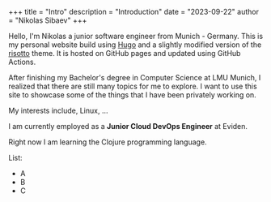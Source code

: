 +++
title = "Intro"
description = "Introduction"
date = "2023-09-22"
author = "Nikolas Sibaev"
+++

Hello, I'm Nikolas a junior software engineer from Munich - Germany. 
This is my personal website build using [Hugo](https://gohugo.io/) and a 
slightly modified version of the [risotto](https://risotto.joeroe.io/) theme.
It is hosted on GitHub pages and updated using GitHub Actions.

After finishing my Bachelor's degree in Computer Science at LMU Munich, 
I realized that there are still many topics for me to explore. 
I want to use this site to showcase some of the things that I have been privately working on.

My interests include, Linux, ...

I am currently employed as a **Junior Cloud DevOps Engineer** at Eviden.

Right now I am learning the Clojure programming language.

List:
* A
* B
* C

